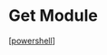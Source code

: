 # Get Module
[[powershell]]

[//begin]: # "Autogenerated link references for markdown compatibility"
[powershell]: powershell.md "Powershell"
[//end]: # "Autogenerated link references"